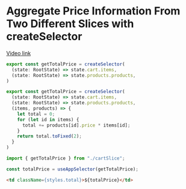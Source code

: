 # Aggregate Price Information From Two Different Slices with createSelector

[Video link](https://www.egghead.io/lessons/react-aggregate-price-information-from-two-different-slices-with-createselector?pl=modern-redux-with-redux-toolkit-rtk-and-typescript-64f243c8)

<TimeStamp start="0:05" end="0:25">

```ts
export const getTotalPrice = createSelector(
  (state: RootState) => state.cart.items,
  (state: RootState) => state.products.products,
)
```

</TimeStamp>

<TimeStamp start="0:30" end="0:45">

```ts
export const getTotalPrice = createSelector(
  (state: RootState) => state.cart.items,
  (state: RootState) => state.products.products,
  (items, products) => {
    let total = 0;
    for (let id in items) {
      total += products[id].price * items[id];
    }
    return total.toFixed(2);
  }
)
```

</TimeStamp>

<TimeStamp start="1:10" end="1:15">

```ts
import { getTotalPrice } from "./cartSlice";

const totalPrice = useAppSelector(getTotalPrice);
```

</TimeStamp>

<TimeStamp start="1:20" end="1:23">

```html
<td className={styles.total}>${totalPrice}</td>
```

</TimeStamp>